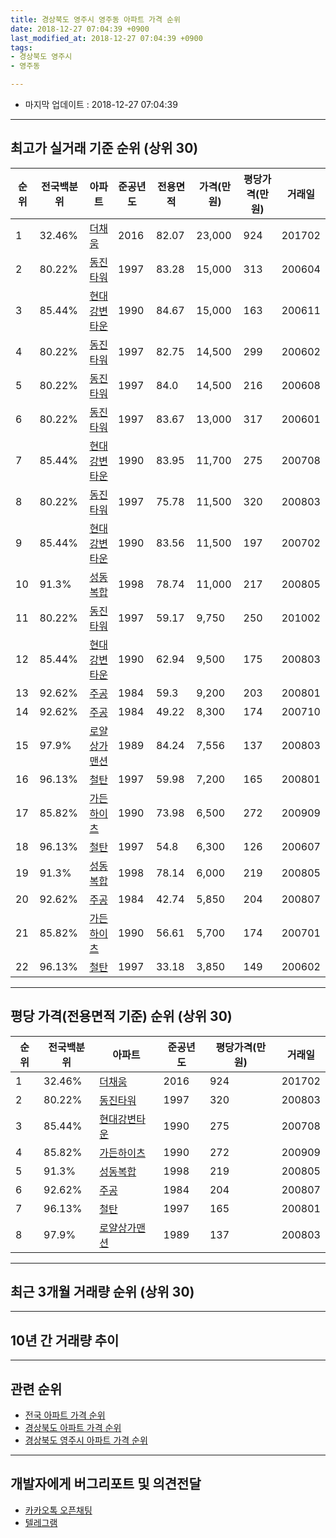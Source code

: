 ```yaml
---
title: 경상북도 영주시 영주동 아파트 가격 순위
date: 2018-12-27 07:04:39 +0900
last_modified_at: 2018-12-27 07:04:39 +0900
tags:
- 경상북도 영주시
- 영주동

---
```


* 마지막 업데이트 : 2018-12-27 07:04:39

---

## 최고가 실거래 기준 순위 (상위 30)


|순위|전국백분위|아파트|준공년도|전용면적|가격(만원)|평당가격(만원)|거래일|
|---|---|---|---|---|---|---|---|
|1|32.46%|[더채움](https://search.naver.com/search.naver?query=%EA%B2%BD%EC%83%81%EB%B6%81%EB%8F%84+%EC%98%81%EC%A3%BC%EC%8B%9C+%EC%98%81%EC%A3%BC%EB%8F%99+%EB%8D%94%EC%B1%84%EC%9B%80)|2016|82.07|23,000|924|201702|
|2|80.22%|[동진타워](https://search.naver.com/search.naver?query=%EA%B2%BD%EC%83%81%EB%B6%81%EB%8F%84+%EC%98%81%EC%A3%BC%EC%8B%9C+%EC%98%81%EC%A3%BC%EB%8F%99+%EB%8F%99%EC%A7%84%ED%83%80%EC%9B%8C)|1997|83.28|15,000|313|200604|
|3|85.44%|[현대강변타운](https://search.naver.com/search.naver?query=%EA%B2%BD%EC%83%81%EB%B6%81%EB%8F%84+%EC%98%81%EC%A3%BC%EC%8B%9C+%EC%98%81%EC%A3%BC%EB%8F%99+%ED%98%84%EB%8C%80%EA%B0%95%EB%B3%80%ED%83%80%EC%9A%B4)|1990|84.67|15,000|163|200611|
|4|80.22%|[동진타워](https://search.naver.com/search.naver?query=%EA%B2%BD%EC%83%81%EB%B6%81%EB%8F%84+%EC%98%81%EC%A3%BC%EC%8B%9C+%EC%98%81%EC%A3%BC%EB%8F%99+%EB%8F%99%EC%A7%84%ED%83%80%EC%9B%8C)|1997|82.75|14,500|299|200602|
|5|80.22%|[동진타워](https://search.naver.com/search.naver?query=%EA%B2%BD%EC%83%81%EB%B6%81%EB%8F%84+%EC%98%81%EC%A3%BC%EC%8B%9C+%EC%98%81%EC%A3%BC%EB%8F%99+%EB%8F%99%EC%A7%84%ED%83%80%EC%9B%8C)|1997|84.0|14,500|216|200608|
|6|80.22%|[동진타워](https://search.naver.com/search.naver?query=%EA%B2%BD%EC%83%81%EB%B6%81%EB%8F%84+%EC%98%81%EC%A3%BC%EC%8B%9C+%EC%98%81%EC%A3%BC%EB%8F%99+%EB%8F%99%EC%A7%84%ED%83%80%EC%9B%8C)|1997|83.67|13,000|317|200601|
|7|85.44%|[현대강변타운](https://search.naver.com/search.naver?query=%EA%B2%BD%EC%83%81%EB%B6%81%EB%8F%84+%EC%98%81%EC%A3%BC%EC%8B%9C+%EC%98%81%EC%A3%BC%EB%8F%99+%ED%98%84%EB%8C%80%EA%B0%95%EB%B3%80%ED%83%80%EC%9A%B4)|1990|83.95|11,700|275|200708|
|8|80.22%|[동진타워](https://search.naver.com/search.naver?query=%EA%B2%BD%EC%83%81%EB%B6%81%EB%8F%84+%EC%98%81%EC%A3%BC%EC%8B%9C+%EC%98%81%EC%A3%BC%EB%8F%99+%EB%8F%99%EC%A7%84%ED%83%80%EC%9B%8C)|1997|75.78|11,500|320|200803|
|9|85.44%|[현대강변타운](https://search.naver.com/search.naver?query=%EA%B2%BD%EC%83%81%EB%B6%81%EB%8F%84+%EC%98%81%EC%A3%BC%EC%8B%9C+%EC%98%81%EC%A3%BC%EB%8F%99+%ED%98%84%EB%8C%80%EA%B0%95%EB%B3%80%ED%83%80%EC%9A%B4)|1990|83.56|11,500|197|200702|
|10|91.3%|[성동복합](https://search.naver.com/search.naver?query=%EA%B2%BD%EC%83%81%EB%B6%81%EB%8F%84+%EC%98%81%EC%A3%BC%EC%8B%9C+%EC%98%81%EC%A3%BC%EB%8F%99+%EC%84%B1%EB%8F%99%EB%B3%B5%ED%95%A9)|1998|78.74|11,000|217|200805|
|11|80.22%|[동진타워](https://search.naver.com/search.naver?query=%EA%B2%BD%EC%83%81%EB%B6%81%EB%8F%84+%EC%98%81%EC%A3%BC%EC%8B%9C+%EC%98%81%EC%A3%BC%EB%8F%99+%EB%8F%99%EC%A7%84%ED%83%80%EC%9B%8C)|1997|59.17|9,750|250|201002|
|12|85.44%|[현대강변타운](https://search.naver.com/search.naver?query=%EA%B2%BD%EC%83%81%EB%B6%81%EB%8F%84+%EC%98%81%EC%A3%BC%EC%8B%9C+%EC%98%81%EC%A3%BC%EB%8F%99+%ED%98%84%EB%8C%80%EA%B0%95%EB%B3%80%ED%83%80%EC%9A%B4)|1990|62.94|9,500|175|200803|
|13|92.62%|[주공](https://search.naver.com/search.naver?query=%EA%B2%BD%EC%83%81%EB%B6%81%EB%8F%84+%EC%98%81%EC%A3%BC%EC%8B%9C+%EC%98%81%EC%A3%BC%EB%8F%99+%EC%A3%BC%EA%B3%B5)|1984|59.3|9,200|203|200801|
|14|92.62%|[주공](https://search.naver.com/search.naver?query=%EA%B2%BD%EC%83%81%EB%B6%81%EB%8F%84+%EC%98%81%EC%A3%BC%EC%8B%9C+%EC%98%81%EC%A3%BC%EB%8F%99+%EC%A3%BC%EA%B3%B5)|1984|49.22|8,300|174|200710|
|15|97.9%|[로얄상가맨션](https://search.naver.com/search.naver?query=%EA%B2%BD%EC%83%81%EB%B6%81%EB%8F%84+%EC%98%81%EC%A3%BC%EC%8B%9C+%EC%98%81%EC%A3%BC%EB%8F%99+%EB%A1%9C%EC%96%84%EC%83%81%EA%B0%80%EB%A7%A8%EC%85%98)|1989|84.24|7,556|137|200803|
|16|96.13%|[철탄](https://search.naver.com/search.naver?query=%EA%B2%BD%EC%83%81%EB%B6%81%EB%8F%84+%EC%98%81%EC%A3%BC%EC%8B%9C+%EC%98%81%EC%A3%BC%EB%8F%99+%EC%B2%A0%ED%83%84)|1997|59.98|7,200|165|200801|
|17|85.82%|[가든하이츠](https://search.naver.com/search.naver?query=%EA%B2%BD%EC%83%81%EB%B6%81%EB%8F%84+%EC%98%81%EC%A3%BC%EC%8B%9C+%EC%98%81%EC%A3%BC%EB%8F%99+%EA%B0%80%EB%93%A0%ED%95%98%EC%9D%B4%EC%B8%A0)|1990|73.98|6,500|272|200909|
|18|96.13%|[철탄](https://search.naver.com/search.naver?query=%EA%B2%BD%EC%83%81%EB%B6%81%EB%8F%84+%EC%98%81%EC%A3%BC%EC%8B%9C+%EC%98%81%EC%A3%BC%EB%8F%99+%EC%B2%A0%ED%83%84)|1997|54.8|6,300|126|200607|
|19|91.3%|[성동복합](https://search.naver.com/search.naver?query=%EA%B2%BD%EC%83%81%EB%B6%81%EB%8F%84+%EC%98%81%EC%A3%BC%EC%8B%9C+%EC%98%81%EC%A3%BC%EB%8F%99+%EC%84%B1%EB%8F%99%EB%B3%B5%ED%95%A9)|1998|78.14|6,000|219|200805|
|20|92.62%|[주공](https://search.naver.com/search.naver?query=%EA%B2%BD%EC%83%81%EB%B6%81%EB%8F%84+%EC%98%81%EC%A3%BC%EC%8B%9C+%EC%98%81%EC%A3%BC%EB%8F%99+%EC%A3%BC%EA%B3%B5)|1984|42.74|5,850|204|200807|
|21|85.82%|[가든하이츠](https://search.naver.com/search.naver?query=%EA%B2%BD%EC%83%81%EB%B6%81%EB%8F%84+%EC%98%81%EC%A3%BC%EC%8B%9C+%EC%98%81%EC%A3%BC%EB%8F%99+%EA%B0%80%EB%93%A0%ED%95%98%EC%9D%B4%EC%B8%A0)|1990|56.61|5,700|174|200701|
|22|96.13%|[철탄](https://search.naver.com/search.naver?query=%EA%B2%BD%EC%83%81%EB%B6%81%EB%8F%84+%EC%98%81%EC%A3%BC%EC%8B%9C+%EC%98%81%EC%A3%BC%EB%8F%99+%EC%B2%A0%ED%83%84)|1997|33.18|3,850|149|200602|


---

## 평당 가격(전용면적 기준) 순위 (상위 30)


|순위|전국백분위|아파트|준공년도|평당가격(만원)|거래일|
|---|---|---|---|---|---|
|1|32.46%|[더채움](https://search.naver.com/search.naver?query=%EA%B2%BD%EC%83%81%EB%B6%81%EB%8F%84+%EC%98%81%EC%A3%BC%EC%8B%9C+%EC%98%81%EC%A3%BC%EB%8F%99+%EB%8D%94%EC%B1%84%EC%9B%80)|2016|924|201702|
|2|80.22%|[동진타워](https://search.naver.com/search.naver?query=%EA%B2%BD%EC%83%81%EB%B6%81%EB%8F%84+%EC%98%81%EC%A3%BC%EC%8B%9C+%EC%98%81%EC%A3%BC%EB%8F%99+%EB%8F%99%EC%A7%84%ED%83%80%EC%9B%8C)|1997|320|200803|
|3|85.44%|[현대강변타운](https://search.naver.com/search.naver?query=%EA%B2%BD%EC%83%81%EB%B6%81%EB%8F%84+%EC%98%81%EC%A3%BC%EC%8B%9C+%EC%98%81%EC%A3%BC%EB%8F%99+%ED%98%84%EB%8C%80%EA%B0%95%EB%B3%80%ED%83%80%EC%9A%B4)|1990|275|200708|
|4|85.82%|[가든하이츠](https://search.naver.com/search.naver?query=%EA%B2%BD%EC%83%81%EB%B6%81%EB%8F%84+%EC%98%81%EC%A3%BC%EC%8B%9C+%EC%98%81%EC%A3%BC%EB%8F%99+%EA%B0%80%EB%93%A0%ED%95%98%EC%9D%B4%EC%B8%A0)|1990|272|200909|
|5|91.3%|[성동복합](https://search.naver.com/search.naver?query=%EA%B2%BD%EC%83%81%EB%B6%81%EB%8F%84+%EC%98%81%EC%A3%BC%EC%8B%9C+%EC%98%81%EC%A3%BC%EB%8F%99+%EC%84%B1%EB%8F%99%EB%B3%B5%ED%95%A9)|1998|219|200805|
|6|92.62%|[주공](https://search.naver.com/search.naver?query=%EA%B2%BD%EC%83%81%EB%B6%81%EB%8F%84+%EC%98%81%EC%A3%BC%EC%8B%9C+%EC%98%81%EC%A3%BC%EB%8F%99+%EC%A3%BC%EA%B3%B5)|1984|204|200807|
|7|96.13%|[철탄](https://search.naver.com/search.naver?query=%EA%B2%BD%EC%83%81%EB%B6%81%EB%8F%84+%EC%98%81%EC%A3%BC%EC%8B%9C+%EC%98%81%EC%A3%BC%EB%8F%99+%EC%B2%A0%ED%83%84)|1997|165|200801|
|8|97.9%|[로얄상가맨션](https://search.naver.com/search.naver?query=%EA%B2%BD%EC%83%81%EB%B6%81%EB%8F%84+%EC%98%81%EC%A3%BC%EC%8B%9C+%EC%98%81%EC%A3%BC%EB%8F%99+%EB%A1%9C%EC%96%84%EC%83%81%EA%B0%80%EB%A7%A8%EC%85%98)|1989|137|200803|


---

## 최근 3개월 거래량 순위 (상위 30)


<div style="width:100%;">
    <canvas id="deal_count_ranking" height="250"></canvas>
</div>


<script>
new Chart(document.getElementById("deal_count_ranking"), {
    type: 'horizontalBar',
    data: {
        labels: ['주공', '동진타워', '현대강변타운'],
        datasets: [{
            label: '실거래 수',
            data: [4, 2, 2],
            borderColor: "rgba(255, 0, 128, 1)",
            backgroundColor: "rgba(255, 0, 128, 0.5)",
            fill: false,
        }]
    },
    options: {
        responsive: true,
        title: {
            display: true,
            text: '최근 3개월 거래량 순위'
        },
        tooltips: {
            mode: 'index',
            intersect: false,
            callbacks: {
                title: function(tooltipItems, data) {
                    return "실거래 수:";
                },
                label: function(tooltipItem, data) {
                    return data.labels[tooltipItem.index] + ": " + tooltipItem.xLabel;
                }
            }
        },
        hover: {
            mode: 'nearest',
            intersect: true
        },
        scales: {
            xAxes: [{
                display: true,
                scaleLabel: {
                    display: true,
                    labelString: '실거래 수'
                },
                ticks: {
                    suggestedMin: 0,
                }
            }],
            yAxes: [{
                display: true,
                ticks: {
                    autoSkip: false,
                    callback: function(value, index, values) {
                        if (value.length > 15)
                            return value.substr(0, 13) + "...";
                        else
                            return value;
                    }
                },
                scaleLabel: {
                    display: false,
                }
            }]
        }
    }
});

</script>


---

## 10년 간 거래량 추이


<div style="width:100%;">
    <canvas id="deal_progress" height="250"></canvas>
</div>

<script>
new Chart(document.getElementById("deal_progress"), {
    type: 'line',
    data: {
        labels: ['200812','200901','200902','200903','200904','200905','200906','200907','200908','200909','200910','200911','200912','201001','201002','201003','201004','201005','201006','201007','201008','201009','201010','201011','201012','201101','201102','201103','201104','201105','201106','201107','201108','201109','201110','201111','201112','201201','201202','201203','201204','201205','201206','201207','201208','201209','201210','201211','201212','201301','201302','201303','201304','201305','201306','201307','201308','201309','201310','201311','201312','201401','201402','201403','201404','201405','201406','201407','201408','201409','201410','201411','201412','201501','201502','201503','201504','201505','201506','201507','201508','201509','201510','201511','201512','201601','201602','201603','201604','201605','201606','201607','201608','201609','201610','201611','201612','201701','201702','201703','201704','201705','201706','201707','201708','201709','201710','201711','201712','201801','201802','201803','201804','201805','201806','201807','201808','201809','201810','201811','201812'],
        datasets: [{
            label: '실거래 수',
            pointRadius: 1,
            data: [2, 2, 5, 7, 5, 3, 4, 3, 4, 6, 1, 2, 6, 5, 1, 6, 3, 1, 5, 1, 2, 2, 2, 3, 5, 3, 4, 11, 6, 3, 2, 3, 2, 1, 6, 3, 2, 1, 4, 7, 4, 2, 5, 0, 1, 3, 4, 3, 3, 2, 4, 4, 6, 6, 5, 1, 4, 3, 7, 1, 3, 3, 5, 5, 2, 5, 3, 5, 3, 1, 4, 2, 1, 8, 5, 16, 5, 5, 6, 4, 5, 2, 3, 1, 4, 3, 5, 3, 4, 2, 3, 12, 5, 9, 6, 6, 6, 2, 8, 6, 8, 3, 4, 4, 2, 3, 3, 5, 5, 6, 6, 4, 2, 1, 3, 0, 2, 3, 4, 1, 3],
            borderColor: "rgba(255, 201, 14, 1)",
            backgroundColor: "rgba(255, 201, 14, 0.5)",
            fill: true,
        }]
    },
    options: {
        responsive: true,
        title: {
            display: true,
            text: '10년간 거래량 추이'
        },
        tooltips: {
            mode: 'index',
            intersect: false,
        },
        hover: {
            mode: 'nearest',
            intersect: true
        },
        scales: {
            xAxes: [{
                display: true,
                scaleLabel: {
                    display: true,
                    labelString: '년/월'
                }
            }],
            yAxes: [{
                display: true,
                ticks: {
                    suggestedMin: 0,
                },
                scaleLabel: {
                    display: true,
                    labelString: '실거래 수'
                }
            }]
        }
    }
});

</script>


---

## 관련 순위

- [전국 아파트 가격 순위](https://inasie.github.io/apt-ranking/전국)
- [경상북도 아파트 가격 순위](https://inasie.github.io/apt-ranking/경상북도)
- [경상북도 영주시 아파트 가격 순위](https://inasie.github.io/apt-ranking/경상북도-영주시)


---

## 개발자에게 버그리포트 및 의견전달

- [카카오톡 오픈채팅](https://open.kakao.com/o/gLJUAP4)
- [텔레그램](https://t.me/inasie)

